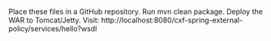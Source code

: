 Place these files in a GitHub repository.
Run mvn clean package.
Deploy the WAR to Tomcat/Jetty.
Visit:
http://localhost:8080/cxf-spring-external-policy/services/hello?wsdl
